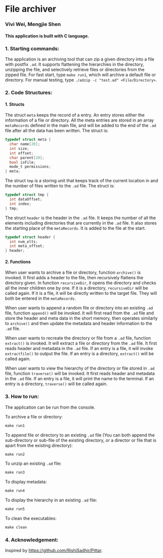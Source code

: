 # File archiver
### Vivi Wei, Mengjie Shen

#### This application is built with C language. 

### 1. Starting commands:

The application is an archiving tool that can zip a given directory into a file  with postfix `.ad`. It supports flattening the hierarchies in the directory, unzipping the file, and selectively retrieve files or directories from the zipped file. For fast start, type `make run1`, which will archive a default file or directory. For manual testing, type `./adzip -c "test.ad" <File/Directory>`. 



### 2. Code Structures:

#### 1. Structs

The struct `meta` keeps the record of a entry. An entry stores either the information of a file or directory. All the meta entries are stored in an array `metaRecords` defined in the main file, and will be added to the end of the `.ad` file after all the data has been written. The struct is:

```c
typedef struct meta {
  char name[20];
  int size;
  int offset;
  char parent[20];
  bool isFile;
  mode_t permissions;
} meta;
```


The struct `tmp` is a storing unit that keeps track of the current location in and the number of files written to the  `.ad` file. The struct is:

```c
typedef struct tmp {
  int dataOffset;
  int index;
} tmp;
```

The struct `header` is the header in the `.ad` file. It keeps the number of all the elements including directories that are currently in the `.ad` file. It also stores the starting place of the `metaRecords`. It is added to the file at the start.

```c
typedef struct header {
  int num_elts;
  int meta_offset;
} header;
```

#### 2. Functions

When user wants to archive a file or directory, function `archive()` is invoked. It first adds a header to the file, then recursively flattens the directory given. In function `recursiveDir`, it opens the directory and checks all the inner children one by one. If it is a directory, `recursiveDir` will be called again. If it is a file, it will be directly written to the target file. They will both be entered in the `metaRecords`.

When user wants to append a random file or directory into an existing `.ad` file, function `append()` will be invoked. It will first read from the `.ad` file and store the header and meta data in the short memory, then operates similarly to `archive()` and then update the metadata and header information to the `.ad` file.

When user wants to recreate the directory or file from a `.ad` file, function `extract()` is invoked. It will extract a file or directory from the `.ad` file. It first reads header and metadata in the `.ad` file. If an entry is a file, it will invoke `extractfile()` to output the file. If an entry is a directory, `extract()` will be called again. 

When user wants to view the hierarchy of the directory or file stored in `.ad` file, function `traverse()` will be invoked.  It first reads header and metadata in the `.ad` file. If an entry is a file, it will print the name to the terminal. If an entry is a directory, `traverse()` will be called again. 

### 3. How to run:

The application can be run from the console.

To archive a file or directory:

```C
make run1
```

To append file or directory to an existing `.ad` file (You can both append the sub-directory or sub-file of the existing directory, or a director or file that is apart from the existing directory):

```C
make run2
```

To unzip an existing `.ad` file:

```C
make run3
```

To display metadata:

```C
make run4
```

To display the hierarchy in an existing `.ad` file:

```C
make run5
```

To clean the executables:

```C
make clean
```

### 4. Acknowledgement:

Inspired by https://github.com/RishiSadhir/Pittar.